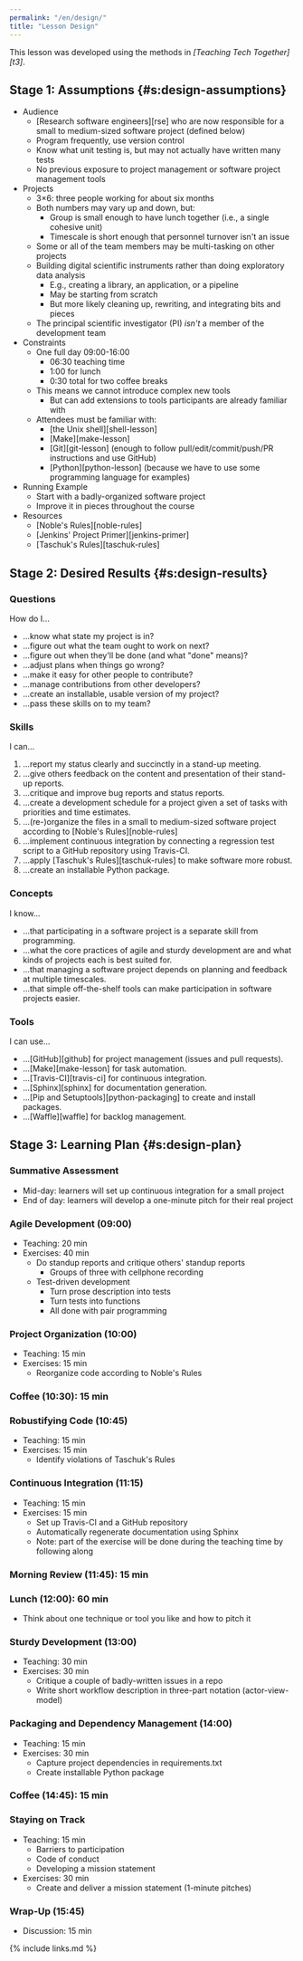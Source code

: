 ```yaml
---
permalink: "/en/design/"
title: "Lesson Design"
---
```


This lesson was developed using the methods in *[Teaching Tech Together][t3]*.

## Stage 1: Assumptions {#s:design-assumptions}

-   Audience
    -   [Research software engineers][rse]
        who are now responsible for a small to medium-sized software project (defined below)
    -   Program frequently, use version control
    -   Know what unit testing is, but may not actually have written many tests
    -   No previous exposure to project management or software project management tools
-   Projects
    -   3×6: three people working for about six months
    -   Both numbers may vary up and down, but:
        -   Group is small enough to have lunch together (i.e., a single cohesive unit)
        -   Timescale is short enough that personnel turnover isn't an issue
    -   Some or all of the team members may be multi-tasking on other projects
    -   Building digital scientific instruments rather than doing exploratory data analysis
        -   E.g., creating a library, an application, or a pipeline
        -   May be starting from scratch
        -   But more likely cleaning up, rewriting, and integrating bits and pieces
    -   The principal scientific investigator (PI) *isn't* a member of the development team
-   Constraints
    -   One full day 09:00-16:00
        -   06:30 teaching time
        -   1:00 for lunch
        -   0:30 total for two coffee breaks
    -   This means we cannot introduce complex new tools
        -   But can add extensions to tools participants are already familiar with
    -   Attendees must be familiar with:
        -   [the Unix shell][shell-lesson]
        -   [Make][make-lesson]
        -   [Git][git-lesson] (enough to follow pull/edit/commit/push/PR instructions and use GitHub)
        -   [Python][python-lesson] (because we have to use some programming language for examples)
-   Running Example
    -   Start with a badly-organized software project
    -   Improve it in pieces throughout the course
-   Resources
    -   [Noble's Rules][noble-rules]
    -   [Jenkins' Project Primer][jenkins-primer]
    -   [Taschuk's Rules][taschuk-rules]

## Stage 2: Desired Results {#s:design-results}

### Questions

How do I...

-   ...know what state my project is in?
-   ...figure out what the team ought to work on next?
-   ...figure out when they'll be done (and what "done" means)?
-   ...adjust plans when things go wrong?
-   ...make it easy for other people to contribute?
-   ...manage contributions from other developers?
-   ...create an installable, usable version of my project?
-   ...pass these skills on to my team?

### Skills

I can...

1.  ...report my status clearly and succinctly in a stand-up meeting.
2.  ...give others feedback on the content and presentation of their stand-up reports.
3.  ...critique and improve bug reports and status reports.
4.  ...create a development schedule for a project
    given a set of tasks with priorities and time estimates.
5.  ...(re-)organize the files in a small to medium-sized software project
    according to [Noble's Rules][noble-rules]
6.  ...implement continuous integration by connecting
    a regression test script to a GitHub repository using Travis-CI.
7.  ...apply [Taschuk's Rules][taschuk-rules] to make software more robust.
8.  ...create an installable Python package.

### Concepts

I know...

-   ...that participating in a software project is a separate skill from programming.
-   ...what the core practices of agile and sturdy development are
    and what kinds of projects each is best suited for.
-   ...that managing a software project depends on planning and feedback at multiple timescales.
-   ...that simple off-the-shelf tools can make participation in software projects easier.

### Tools

I can use...

-   ...[GitHub][github] for project management (issues and pull requests).
-   ...[Make][make-lesson] for task automation.
-   ...[Travis-CI][travis-ci] for continuous integration.
-   ...[Sphinx][sphinx] for documentation generation.
-   ...[Pip and Setuptools][python-packaging] to create and install packages.
-   ...[Waffle][waffle] for backlog management.

## Stage 3: Learning Plan {#s:design-plan}

### Summative Assessment

-   Mid-day: learners will set up continuous integration for a small project
-   End of day: learners will develop a one-minute pitch for their real project

### Agile Development (09:00)

-   Teaching: 20 min
-   Exercises: 40 min
    -   Do standup reports and critique others' standup reports
        -   Groups of three with cellphone recording
    -   Test-driven development
        -   Turn prose description into tests
        -   Turn tests into functions
        -   All done with pair programming

### Project Organization (10:00)

-   Teaching: 15 min
-   Exercises: 15 min
    -   Reorganize code according to Noble's Rules

### Coffee (10:30): 15 min

### Robustifying Code (10:45)

-   Teaching: 15 min
-   Exercises: 15 min
    -   Identify violations of Taschuk's Rules

### Continuous Integration (11:15)

-   Teaching: 15 min
-   Exercises: 15 min
    -   Set up Travis-CI and a GitHub repository
    -   Automatically regenerate documentation using Sphinx
    -   Note: part of the exercise will be done during the teaching time by following along

### Morning Review (11:45): 15 min

### Lunch (12:00): 60 min

-   Think about one technique or tool you like and how to pitch it

### Sturdy Development (13:00)

-   Teaching: 30 min
-   Exercises: 30 min
    -   Critique a couple of badly-written issues in a repo
    -   Write short workflow description in three-part notation (actor-view-model)

### Packaging and Dependency Management (14:00)

-   Teaching: 15 min
-   Exercises: 30 min
    -   Capture project dependencies in requirements.txt
    -   Create installable Python package

### Coffee (14:45): 15 min

### Staying on Track

-   Teaching: 15 min
    -   Barriers to participation
    -   Code of conduct
    -   Developing a mission statement
-   Exercises: 30 min
    -   Create and deliver a mission statement (1-minute pitches)

### Wrap-Up (15:45)

-   Discussion: 15 min

{% include links.md %}

